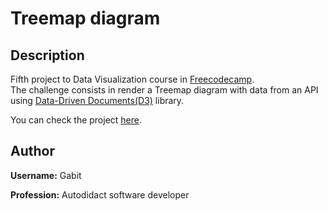 # **Treemap diagram**

## **Description**

Fifth project to Data Visualization course in [Freecodecamp][fcc].  
The challenge consists in render a Treemap diagram with data from an API using [Data-Driven Documents(D3)][d3] library.

You can check the project [here][web].

## **Author**

**Username:** Gabit

**Profession:** Autodidact software developer

[fcc]: https://www.freecodecamp.org/
[d3]: https://d3js.org/
[web]: https://gabit690.github.io/freecodecamp-treemap-diagram/